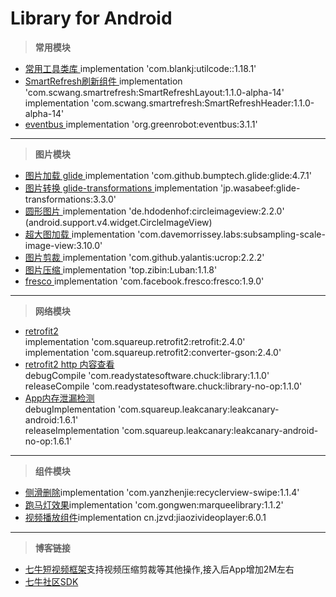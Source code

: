 # Library for Android


> **常用模块**
- [常用工具类库 ](https://github.com/Blankj/AndroidUtilCode) implementation 'com.blankj:utilcode::1.18.1'
- [SmartRefresh刷新组件 ](https://github.com/scwang90/SmartRefreshLayout/blob/master/art/md_property.md)
implementation 'com.scwang.smartrefresh:SmartRefreshLayout:1.1.0-alpha-14'
implementation 'com.scwang.smartrefresh:SmartRefreshHeader:1.1.0-alpha-14'
- [eventbus ](https://github.com/greenrobot/EventBus) implementation 'org.greenrobot:eventbus:3.1.1'

---

> **图片模块**
>
- [图片加载 glide ](https://github.com/bumptech/glide) implementation 'com.github.bumptech.glide:glide:4.7.1'
- [图片转换 glide-transformations ](https://github.com/wasabeef/glide-transformations) implementation 'jp.wasabeef:glide-transformations:3.3.0'
- [圆形图片 ](https://github.com/hdodenhof/CircleImageView) implementation 'de.hdodenhof:circleimageview:2.2.0' (android.support.v4.widget.CircleImageView)
- [超大图加载 ](https://github.com/davemorrissey/subsampling-scale-image-view) implementation 'com.davemorrissey.labs:subsampling-scale-image-view:3.10.0'
- [图片剪裁 ](https://github.com/Yalantis/uCrop) implementation 'com.github.yalantis:ucrop:2.2.2'
- [图片压缩 ](https://github.com/Curzibn/Luban) implementation 'top.zibin:Luban:1.1.8'
- [fresco ]()implementation 'com.facebook.fresco:fresco:1.9.0'

---

> **网络模块**
>
- [retrofit2]()  
  implementation 'com.squareup.retrofit2:retrofit:2.4.0'  
  implementation 'com.squareup.retrofit2:converter-gson:2.4.0'
- [retrofit2 http 内容查看]()  
debugCompile 'com.readystatesoftware.chuck:library:1.1.0'  
releaseCompile 'com.readystatesoftware.chuck:library-no-op:1.1.0'
- [App内存泄漏检测](https://github.com/square/leakcanary)  
debugImplementation 'com.squareup.leakcanary:leakcanary-android:1.6.1'  
releaseImplementation 'com.squareup.leakcanary:leakcanary-android-no-op:1.6.1'


---

> **组件模块**
- [侧滑删除]()implementation 'com.yanzhenjie:recyclerview-swipe:1.1.4'
- [跑马灯效果]()implementation 'com.gongwen:marqueelibrary:1.1.2'
- [视频播放组件]()implementation cn.jzvd:jiaozivideoplayer:6.0.1

---

> **博客链接**
- [七牛短视频框架](https://github.com/pili-engineering/PLDroidShortVideo)支持视频压缩剪裁等其他操作,接入后App增加2M左右
- [七牛社区SDK](https://developer.qiniu.com/sdk#official-sdk)

